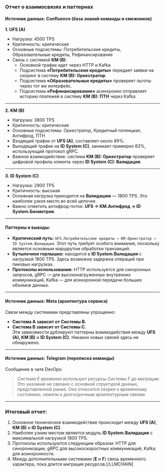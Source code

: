 ### Отчет о взаимосвязях и паттернах

#### **Источник данных: Confluence (база знаний команды и смежников)**

**1. UFS (A)**  
   - Нагрузка: 4500 TPS  
   - Критичность: критическая  
   - Основные подсистемы: Потребительские кредиты, Образовательные кредиты, Рефинансирование  
   - Связь с системой **KM (B)**: 
      - Основной трафик идет через HTTP и Kafka  
      - Подсистема **«Потребительские кредиты»** передает заявки на скоринг в систему **KM (B): Оркестратор**.  
      - Подсистема **«Образовательные кредиты»** проверяет льготы через тот же интерфейс.  
      - Подсистема **«Рефинансирование»** асинхронно отправляет историю платежей в систему **KM (B): ПТН** через Kafka.  

---

**2. KM (B)**  
   - Нагрузка: 3800 TPS  
   - Критичность: критическая  
   - Основные подсистемы: Оркестратор, Кредитный потенциал, Антифрод, ПТН  
   - Входящий трафик от **UFS (A)**, составляет около 89%.  
   - Выходящий трафик на **ID System (C)**, занимает примерно 63%, использующий протокол gRPC.  
   - Важное взаимодействие: система **KM (B): Оркестратор** проверяет цифровой профиль клиента через **ID System (C): Валидация**.  
   
---

**3. ID System (C)**  
   - Нагрузка: 2900 TPS  
   - Критичность: высокая  
   - Основная нагрузка приходится на **Валидацию** — 1800 TPS. Это наиболее узкое место во всей цепочке.  
   - Важно отметить антифрод-поток: **UFS → KM.Aнтифрод → ID System.Биометрия**.  

---

#### Паттерны и выводы:
- **Критический путь:** `UFS.Потребительские кредиты → KM.Оркестратор → ID System.Валидация`. Этот путь требует особого внимания, поскольку является основным маршрутом обработки транзакций.  
- **Бутылочное горлышко:** находится в **ID System.Валидация** с нагрузкой 1800 TPS. Здесь возможна задержка операций при пиковых нагрузках.  
- **Протоколы использования:** HTTP используется для синхронных запросов, gRPC — для высоконагруженных внутренних коммуникаций, Kafka — для асинхронной передачи больших объемов данных.  

---

#### **Источник данных: Meta (архитектура сервиса)**

Связи между системами представлены упрощенно:
- **Система A зависит от Системы B.**  
- **Система B зависит от Системы C.**  
Эти зависимости дублируют паттерны взаимодействия между **UFS (A), KM (B)** и **ID System (C)**. Никаких новых связей здесь не обнаружено.

---

#### **Источник данных: Telegram (переписка команды)**

Сообщение в чате DevOps:
> *Система E временно использует ресурсы Системы F до миграции.*
Это указание не связано с основной структурой данных, представленной ранее. Оно относится скорее к временному состоянию, нежели к долгосрочным архитектурным связям.

---

### Итоговый отчет:

1. Основное техническое взаимодействие происходит между **UFS (A)**, **KM (B)** и **ID System (C)**.  
2. Наиболее узким местом является модуль **ID System.Валидация** с максимальной нагрузкой 1800 TPS.  
3. Протоколы используются следующим образом: HTTP для синхронизации, gRPC для высокоскоростных коммуникаций, Kafka для асинхронности.  
4. Между дополнительными системами (**E** и **F**) связь временного характера, пока длится миграция ресурсов.[/LLMCHAIN]

